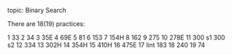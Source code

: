 topic: Binary Search

There are 18(19) practices:

1	33
2	34
3	35E
4	69E
5	81
6	153
7	154H
8	162
9	275
10	278E
11	300 s1
	  300 s2
12	334
13	302H
14	354H
15	410H
16	475E
17	lint 183
18	240
19	74
